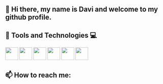 ## 👋 Hi there, my name is Davi and welcome to my github profile.


## 🔧 Tools and Technologies 💻


<img loading="lazy" src="https://cdn.jsdelivr.net/gh/devicons/devicon@latest/icons/html5/html5-plain-wordmark.svg" width=40 height=40/> <img loading="lazy" src="https://cdn.jsdelivr.net/gh/devicons/devicon@latest/icons/css3/css3-original.svg" width=40 height=40/> 
<img loading="lazy" src="https://cdn.jsdelivr.net/gh/devicons/devicon@latest/icons/javascript/javascript-original.svg" width=40 height=40/> <img loading="lazy" src="https://cdn.jsdelivr.net/gh/devicons/devicon@latest/icons/python/python-original.svg" width=40 height=40/>
<img loading="lazy" src="https://cdn.jsdelivr.net/gh/devicons/devicon@latest/icons/flask/flask-original.svg" width=40 height=40 style="background-color: white;"/> 
<img loading="lazy" src="https://cdn.jsdelivr.net/gh/devicons/devicon@latest/icons/azuresqldatabase/azuresqldatabase-original.svg" width=40 height=40/>
          
          
          
          





## 📫 How to reach me:
         
